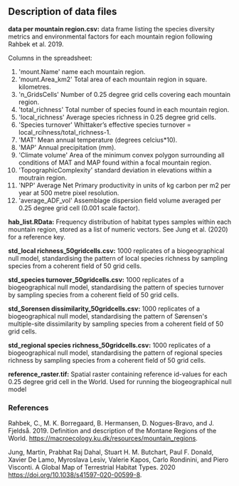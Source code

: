 ## Description of data files
**data per mountain region.csv:** data frame listing the species diversity metrics and environmental factors for each mountain region following Rahbek et al. 2019.

Columns in the spreadsheet:

1. 'mount.Name' name each mountain region.
2. 'mount.Area_km2' Total area of each mountain region in square. kilometres.
3. 'n_GridsCells' Number of 0.25 degree grid cells covering each mountain region.
4. 'total_richness' Total number of species found in each mountain region.
5. 'local_richness' Average species richness in 0.25 degree grid cells.
6. 'Species turnover' Whittaker’s effective species turnover = local_rcihness/total_richness-1.
7. 'MAT' Mean annual temperature (degrees celcius*10).
8. 'MAP' Annual precipitation (mm).
9. 'Climate volume' Area of the minimum convex polygon surrounding all conditions of MAT and MAP found within a focal mountain region.
10. 'TopographicComplexity' standard deviation in elevations within a moutrain region.
11. 'NPP' Average Net Primary productivity in units of kg carbon per m2 per year at 500 metre pixel resolution.
12. 'average_ADF_vol' Assemblage dispersion field volume averaged per 0.25 degree grid cell (0.001 scale factor).

**hab_list.RData:** Frequency distribution of habitat types samples within each mountain region, stored as a list of numeric vectors. See Jung et al. (2020) for a reference key.     

**std_local richness_50gridcells.csv:** 1000 replicates of a biogeographical null model, standardising the pattern of local species richness by sampling species from a coherent field of 50 grid cells.

**std_species turnover_50gridcells.csv:** 1000 replicates of a biogeographical null model, standardising the pattern of species turnover by sampling species from a coherent field of 50 grid cells.

**std_Sorensen dissimilarity_50gridcells.csv:** 1000 replicates of a biogeographical null model, standardising the pattern of Sørensen's multiple-site dissimilarity by sampling species from a coherent field of 50 grid cells.

**std_regional species richness_50gridcells.csv:** 1000 replicates of a biogeographical null model, standardising the pattern of regional species richness by sampling species from a coherent field of 50 grid cells.

**reference_raster.tif:** Spatial raster containing reference id-values for each 0.25 degree grid cell in the World. Used for running the biogeographical null model

### References
Rahbek, C., M. K. Borregaard, B. Hermansen, D. Nogues-Bravo, and J. Fjeldså. 2019. Definition and description of the Montane Regions of the World. https://macroecology.ku.dk/resources/mountain_regions.

Jung, Martin, Prabhat Raj Dahal, Stuart H. M. Butchart, Paul F. Donald, Xavier De Lamo, Myroslava Lesiv, Valerie Kapos, Carlo Rondinini, and Piero Visconti. A Global Map of Terrestrial Habitat Types. 2020 https://doi.org/10.1038/s41597-020-00599-8.






